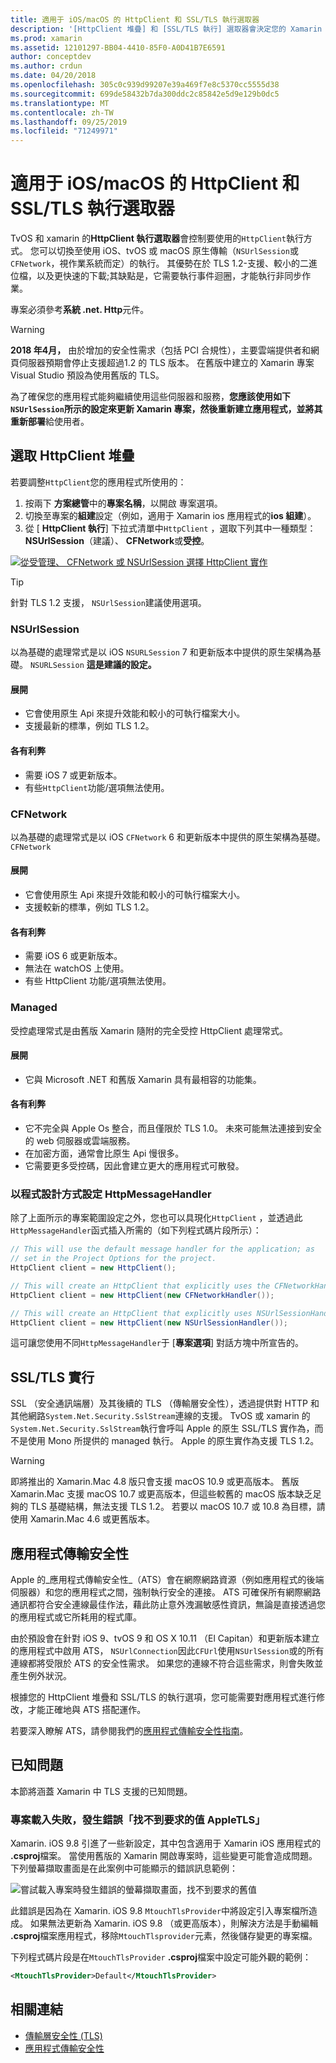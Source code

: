 ```yaml
---
title: 適用于 iOS/macOS 的 HttpClient 和 SSL/TLS 執行選取器
description: '[HttpClient 堆疊] 和 [SSL/TLS 執行] 選取器會決定您的 Xamarin iOS、tvOS 或 macOS 應用程式將使用的 HttpClient 和 SSL/TLS 執行。'
ms.prod: xamarin
ms.assetid: 12101297-BB04-4410-85F0-A0D41B7E6591
author: conceptdev
ms.author: crdun
ms.date: 04/20/2018
ms.openlocfilehash: 305c0c939d99207e39a469f7e8c5370cc5555d38
ms.sourcegitcommit: 699de58432b7da300ddc2c85842e5d9e129b0dc5
ms.translationtype: MT
ms.contentlocale: zh-TW
ms.lasthandoff: 09/25/2019
ms.locfileid: "71249971"
---
```

# <a name="httpclient-and-ssltls-implementation-selector-for-iosmacos"></a>適用于 iOS/macOS 的 HttpClient 和 SSL/TLS 執行選取器

TvOS 和 xamarin 的**HttpClient 執行選取器**會控制要使用的`HttpClient`執行方式。 您可以切換至使用 iOS、tvOS 或 macOS 原生傳輸（`NSUrlSession`或`CFNetwork`，視作業系統而定）的執行。 其優勢在於 TLS 1.2-支援、較小的二進位檔，以及更快速的下載;其缺點是，它需要執行事件迴圈，才能執行非同步作業。

專案必須參考**系統 .net. Http**元件。

> [!WARNING]
> **2018 年4月，** 由於增加的安全性需求（包括 PCI 合規性），主要雲端提供者和網頁伺服器預期會停止支援超過1.2 的 TLS 版本。 在舊版中建立的 Xamarin 專案 Visual Studio 預設為使用舊版的 TLS。
>
> 為了確保您的應用程式能夠繼續使用這些伺服器和服務，**您應該使用如下`NSUrlSession`所示的設定來更新 Xamarin 專案，然後重新建立應用程式，並將其重新部署**給使用者。

## <a name="selecting-an-httpclient-stack"></a>選取 HttpClient 堆疊

若要調整`HttpClient`您的應用程式所使用的：

1. 按兩下 **方案總管**中的**專案名稱**，以開啟 專案選項。
2. 切換至專案的**組建**設定（例如，適用于 Xamarin ios 應用程式的**ios 組建**）。
3. 從 [ **HttpClient 執行**] 下拉式清單中`HttpClient` ，選取下列其中一種類型：**NSUrlSession**（建議）、 **CFNetwork**或**受控**。

[![從受管理、 CFNetwork 或 NSUrlSession 選擇 HttpClient 實作](http-stack-images/http-xs-sml.png)](http-stack-images/http-xs.png#lightbox)

> [!TIP]
> 針對 TLS 1.2 支援， `NSUrlSession`建議使用選項。

### <a name="nsurlsession"></a>NSUrlSession

以為基礎的處理常式是以 iOS `NSURLSession` 7 和更新版本中提供的原生架構為基礎。 `NSURLSession` 
**這是建議的設定。**

#### <a name="pros"></a>展開

- 它會使用原生 Api 來提升效能和較小的可執行檔案大小。
- 支援最新的標準，例如 TLS 1.2。

#### <a name="cons"></a>各有利弊

- 需要 iOS 7 或更新版本。
- 有些`HttpClient`功能/選項無法使用。

### <a name="cfnetwork"></a>CFNetwork

以為基礎的處理常式是以 iOS `CFNetwork` 6 和更新版本中提供的原生架構為基礎。 `CFNetwork`

#### <a name="pros"></a>展開

- 它會使用原生 Api 來提升效能和較小的可執行檔案大小。
- 支援較新的標準，例如 TLS 1.2。

#### <a name="cons"></a>各有利弊

- 需要 iOS 6 或更新版本。
- 無法在 watchOS 上使用。
- 有些 HttpClient 功能/選項無法使用。

### <a name="managed"></a>Managed

受控處理常式是由舊版 Xamarin 隨附的完全受控 HttpClient 處理常式。

#### <a name="pros"></a>展開

- 它與 Microsoft .NET 和舊版 Xamarin 具有最相容的功能集。

#### <a name="cons"></a>各有利弊

- 它不完全與 Apple Os 整合，而且僅限於 TLS 1.0。 未來可能無法連接到安全的 web 伺服器或雲端服務。
- 在加密方面，通常會比原生 Api 慢很多。
- 它需要更多受控碼，因此會建立更大的應用程式可散發。

### <a name="programmatically-setting-the-httpmessagehandler"></a>以程式設計方式設定 HttpMessageHandler

除了上面所示的專案範圍設定之外，您也可以具現化`HttpClient` ，並透過此`HttpMessageHandler`函式插入所需的（如下列程式碼片段所示）：

```csharp
// This will use the default message handler for the application; as
// set in the Project Options for the project.
HttpClient client = new HttpClient();

// This will create an HttpClient that explicitly uses the CFNetworkHandler
HttpClient client = new HttpClient(new CFNetworkHandler());

// This will create an HttpClient that explicitly uses NSUrlSessionHandler
HttpClient client = new HttpClient(new NSUrlSessionHandler());
```

這可讓您使用不同`HttpMessageHandler`于 [**專案選項**] 對話方塊中所宣告的。

## <a name="ssltls-implementation"></a>SSL/TLS 實行

SSL （安全通訊端層）及其後續的 TLS （傳輸層安全性），透過提供對 HTTP 和其他網路`System.Net.Security.SslStream`連線的支援。 TvOS 或 xamarin 的`System.Net.Security.SslStream`執行會呼叫 Apple 的原生 SSL/TLS 實作為，而不是使用 Mono 所提供的 managed 執行。 Apple 的原生實作為支援 TLS 1.2。

> [!WARNING]
> 即將推出的 Xamarin.Mac 4.8 版只會支援 macOS 10.9 或更高版本。
> 舊版 Xamarin.Mac 支援 macOS 10.7 或更高版本，但這些較舊的 macOS 版本缺乏足夠的 TLS 基礎結構，無法支援 TLS 1.2。 若要以 macOS 10.7 或 10.8 為目標，請使用 Xamarin.Mac 4.6 或更舊版本。

## <a name="app-transport-security"></a>應用程式傳輸安全性

Apple 的_應用程式傳輸安全性_（ATS）會在網際網路資源（例如應用程式的後端伺服器）和您的應用程式之間，強制執行安全的連接。 ATS 可確保所有網際網路通訊都符合安全連線最佳作法，藉此防止意外洩漏敏感性資訊，無論是直接透過您的應用程式或它所耗用的程式庫。

由於預設會在針對 iOS 9、tvOS 9 和 OS X 10.11 （El Capitan）和更新版本建立的應用程式中啟用 ATS， `NSUrlConnection`因此`CFUrl`使用`NSUrlSession`或的所有連線都將受限於 ATS 的安全性需求。 如果您的連線不符合這些需求，則會失敗並產生例外狀況。

根據您的 HttpClient 堆疊和 SSL/TLS 的執行選項，您可能需要對應用程式進行修改，才能正確地與 ATS 搭配運作。

若要深入瞭解 ATS，請參閱我們的[應用程式傳輸安全性指南](~/ios/app-fundamentals/ats.md)。

## <a name="known-issues"></a>已知問題

本節將涵蓋 Xamarin 中 TLS 支援的已知問題。

### <a name="project-failed-to-load-with-error-requested-value-appletls-wasnt-found"></a>專案載入失敗，發生錯誤「找不到要求的值 AppleTLS」

Xamarin. iOS 9.8 引進了一些新設定，其中包含適用于 Xamarin iOS 應用程式的 **.csproj**檔案。 當使用舊版的 Xamarin 開啟專案時，這些變更可能會造成問題。 下列螢幕擷取畫面是在此案例中可能顯示的錯誤訊息範例：

![嘗試載入專案時發生錯誤的螢幕擷取畫面，找不到要求的舊值](http-stack-images/tlserror-xs.png)

此錯誤是因為在 Xamarin. iOS 9.8 `MtouchTlsProvider`中將設定引入專案檔所造成。 如果無法更新為 Xamarin. iOS 9.8 （或更高版本），則解決方法是手動編輯 **.csproj**檔案應用程式，移除`MtouchTlsprovider`元素，然後儲存變更的專案檔。

下列程式碼片段是在`MtouchTlsProvider` **.csproj**檔案中設定可能外觀的範例：

```xml
<MtouchTlsProvider>Default</MtouchTlsProvider>
```

## <a name="related-links"></a>相關連結

- [傳輸層安全性 (TLS)](~/cross-platform/app-fundamentals/transport-layer-security.md)
- [應用程式傳輸安全性](~/ios/app-fundamentals/ats.md)
